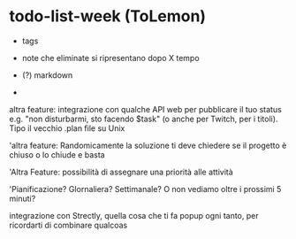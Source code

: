 # todo-list-week (ToLemon)



* tags

* note che eliminate si ripresentano dopo X tempo
* (?) markdown
* 
 altra feature: integrazione con qualche API web per pubblicare il tuo status e.g. "non disturbarmi, sto facendo $task" (o anche per Twitch, per i titoli). Tipo il vecchio .plan file su Unix

 'altra feature: Randomicamente la soluzione ti deve chiedere se il progetto è chiuso o lo chiude e basta

'Altra Feature: possibilità di assegnare una priorità alle attività

 'Pianificazione? GIornaliera? Settimanale? O non vediamo oltre i prossimi 5 minuti?
 
  integrazione con Strectly, quella cosa che ti fa popup ogni tanto, per ricordarti di combinare qualcoas
